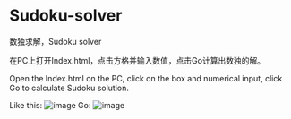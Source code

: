 # Sudoku-solver
数独求解，Sudoku solver

在PC上打开Index.html，点击方格并输入数值，点击Go计算出数独的解。

Open the Index.html on the PC, click on the box and numerical input, click Go to calculate Sudoku solution.

Like this:
![image](https://github.com/poklau123/Sudoku-solver/Raw/master/screenshots/before.png)
Go:
![image](https://github.com/poklau123/Sudoku-solver/Raw/master/screenshots/end.png)